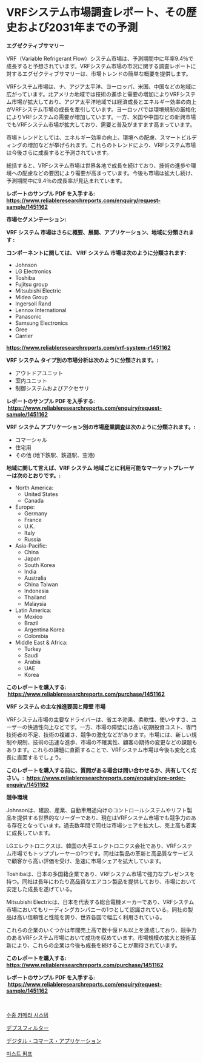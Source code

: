 <p><h1>VRFシステム市場調査レポート、その歴史および2031年までの予測</h1></p><p><strong>エグゼクティブサマリー</strong></p>
<p><p>VRF（Variable Refrigerant Flow）システム市場は、予測期間中に年率9.4％で成長すると予想されています。VRFシステム市場の市況に関する調査レポートに対するエグゼクティブサマリーは、市場トレンドの簡単な概要を提供します。</p><p>VRFシステム市場は、ナ、アジア太平洋、ヨーロッパ、米国、中国などの地域に広がっています。北アメリカ地域では技術の進歩と需要の増加によりVRFシステム市場が拡大しており、アジア太平洋地域では経済成長とエネルギー効率の向上がVRFシステム市場の成長を牽引しています。ヨーロッパでは環境規制の厳格化によりVRFシステムの需要が増加しています。一方、米国や中国などの新興市場でもVRFシステム市場が拡大しており、需要と普及がますます高まっています。</p><p>市場トレンドとしては、エネルギー効率の向上、環境への配慮、スマートビルディングの増加などが挙げられます。これらのトレンドにより、VRFシステム市場は今後さらに成長すると予測されています。</p><p>総括すると、VRFシステム市場は世界各地で成長を続けており、技術の進歩や環境への配慮などの要因により需要が高まっています。今後も市場は拡大し続け、予測期間中に9.4％の成長率が見込まれています。</p></p>
<p><strong>レポートのサンプル PDF を入手する: <a href="https://www.reliableresearchreports.com/enquiry/request-sample/1451162">https://www.reliableresearchreports.com/enquiry/request-sample/1451162</a></strong></p>
<p><strong>市場セグメンテーション:</strong></p>
<p><strong> VRF システム 市場はさらに概要、展開、アプリケーション、地域に分類されます :</strong></p>
<p><strong>コンポーネントに関しては、 VRF システム 市場は次のように分類されます: &nbsp;</strong></p>
<p><ul><li>Johnson</li><li>LG Electronics</li><li>Toshiba</li><li>Fujitsu group</li><li>Mitsubishi Electric</li><li>Midea Group</li><li>Ingersoll Rand</li><li>Lennox International</li><li>Panasonic</li><li>Samsung Electronics</li><li>Gree</li><li>Carrier</li></ul></p>
<p><strong><a href="https://www.reliableresearchreports.com/vrf-system-r1451162">https://www.reliableresearchreports.com/vrf-system-r1451162</a></strong></p>
<p><strong> VRF システム タイプ別の市場分析は次のように分類されます。:</strong></p>
<p><ul><li>アウトドアユニット</li><li>室内ユニット</li><li>制御システムおよびアクセサリ</li></ul></p>
<p><strong>レポートのサンプル PDF を入手する: &nbsp;<a href="https://www.reliableresearchreports.com/enquiry/request-sample/1451162">https://www.reliableresearchreports.com/enquiry/request-sample/1451162</a></strong></p>
<p><strong> VRF システム アプリケーション別の市場産業調査は次のように分類されます。:</strong></p>
<p><ul><li>コマーシャル</li><li>住宅用</li><li>その他 (地下鉄駅、鉄道駅、空港)</li></ul></p>
<p><strong>地域に関して言えば、VRF システム 地域ごとに利用可能なマーケットプレーヤーは次のとおりです。:</strong></p>
<p><ul>
    <li>
        North America:
        <ul>
            <li>United States</li>
            <li>Canada</li>
        </ul>
    </li>
    <li>
        Europe:
        <ul>
            <li>Germany</li>
            <li>France</li>
            <li>U.K.</li>
            <li>Italy</li>
            <li>Russia</li>
        </ul>
    </li>
    <li>
        Asia-Pacific:
        <ul>
            <li>China</li>
            <li>Japan</li>
            <li>South Korea</li>
            <li>India</li>
            <li>Australia</li>
            <li>China Taiwan</li>
            <li>Indonesia</li>
            <li>Thailand</li>
            <li>Malaysia</li>
        </ul>
    </li>
    <li>
        Latin America:
        <ul>
            <li>Mexico</li>
            <li>Brazil</li>
            <li>Argentina Korea</li>
            <li>Colombia</li>
        </ul>
    </li>
    <li>
        Middle East & Africa:
        <ul>
            <li>Turkey</li>
            <li>Saudi</li>
            <li>Arabia</li>
            <li>UAE</li>
            <li>Korea</li>
        </ul>
    </li>
    </ul></p>
<p><strong>このレポートを購入する: &nbsp;<a href="https://www.reliableresearchreports.com/purchase/1451162">https://www.reliableresearchreports.com/purchase/1451162</a></strong></p>
<p><strong>VRF システム の主な推進要因と障壁 市場</strong></p>
<p><p>VRFシステム市場の主要なドライバーは、省エネ効果、柔軟性、使いやすさ、ユーザーの快適性向上などです。一方、市場の障壁には高い初期投資コスト、専門技術者の不足、技術の複雑さ、競争の激化などがあります。市場には、新しい規制や規制、技術の迅速な進歩、市場の不確実性、顧客の期待の変更などの課題もあります。これらの課題に直面することで、VRFシステム市場は今後も変化と成長に直面するでしょう。</p></p>
<p><strong>このレポートを購入する前に、質問がある場合は問い合わせるか、共有してください。:&nbsp; <a href="https://www.reliableresearchreports.com/enquiry/pre-order-enquiry/1451162">https://www.reliableresearchreports.com/enquiry/pre-order-enquiry/1451162</a></strong></p>
<p><strong>競争環境</strong></p>
<p><p>Johnsonは、建設、産業、自動車用途向けのコントロールシステムやリフト製品を提供する世界的なリーダーであり、現在はVRFシステム市場でも競争力のある存在となっています。過去数年間で同社は市場シェアを拡大し、売上高も着実に成長しています。</p><p>LGエレクトロニクスは、韓国の大手エレクトロニクス会社であり、VRFシステム市場でもトッププレーヤーの1つです。同社は製品の革新と高品質なサービスで顧客から高い評価を受け、急速に市場シェアを拡大しています。</p><p>Toshibaは、日本の多国籍企業であり、VRFシステム市場で強力なプレゼンスを持つ。同社は長年にわたり高品質なエアコン製品を提供しており、市場において安定した成長を遂げている。</p><p>Mitsubishi Electricは、日本を代表する総合電機メーカーであり、VRFシステム市場においてもリーディングカンパニーの1つとして認識されている。同社の製品は高い信頼性と性能を誇り、世界各国で幅広く利用されている。</p><p>これらの企業のいくつかは年間売上高で数十億ドル以上を達成しており、競争力のあるVRFシステム市場において成功を収めています。市場規模の拡大と技術革新により、これらの企業は今後も成長を続けることが期待されています。</p></p>
<p><strong>このレポートを購入する: &nbsp; <a href="https://www.reliableresearchreports.com/purchase/1451162">https://www.reliableresearchreports.com/purchase/1451162</a></strong></p>
<p><strong>レポートのサンプル PDF を入手する: &nbsp;<a href="https://www.reliableresearchreports.com/enquiry/request-sample/1451162">https://www.reliableresearchreports.com/enquiry/request-sample/1451162</a></strong><strong></strong></p>
<p>&nbsp;</p>
<p><p><a href="https://medium.com/@kelsiorphy/%EC%88%98%EC%A4%91-%EC%B9%B4%EB%A9%94%EB%9D%BC-%EC%8B%9C%EC%8A%A4%ED%85%9C-%EC%8B%9C%EC%9E%A5-%EA%B7%9C%EB%AA%A8-%EB%B0%8F-%EC%8B%9C%EC%9E%A5-%EB%8F%99%ED%96%A5-%EC%99%84%EC%A0%84%ED%95%9C-%EC%82%B0%EC%97%85-%EA%B0%9C%EC%9A%94-2024%EB%85%84%EB%B6%80%ED%84%B0-2031%EB%85%84-e79d56b8f77c">수중 카메라 시스템</a></p><p><a href="https://medium.com/@slbola/%E6%B7%B1%E5%B1%A4%E3%83%95%E3%82%A3%E3%83%AB%E3%82%BF%E3%83%BC%E5%B8%82%E5%A0%B4-2031%E5%B9%B4%E3%81%BE%E3%81%A7%E3%81%AE%E3%83%88%E3%83%AC%E3%83%B3%E3%83%89-%E4%BA%88%E6%B8%AC-%E7%AB%B6%E4%BA%89%E5%88%86%E6%9E%90-3233a57ad205">デプスフィルター</a></p><p><a href="https://medium.com/@josephee58/%E3%83%87%E3%82%B8%E3%82%BF%E3%83%AB%E3%82%B3%E3%83%9E%E3%83%BC%E3%82%B9%E3%82%A2%E3%83%97%E3%83%AA%E3%82%B1%E3%83%BC%E3%82%B7%E3%83%A7%E3%83%B3%E5%B8%82%E5%A0%B4%E3%82%B7%E3%82%A7%E3%82%A2%E3%81%AE%E9%80%B2%E5%8C%96%E3%81%A8%E5%B8%82%E5%A0%B4%E6%88%90%E9%95%B7%E3%83%88%E3%83%AC%E3%83%B3%E3%83%89-2024%E5%B9%B4-2031%E5%B9%B4-6b76cebf4b4f">デジタル・コマース・アプリケーション</a></p><p><a href="https://medium.com/@thib_harou/%EB%AF%B8%EC%8A%A4%ED%8C%85-%ED%8E%8C%ED%94%84-%EC%8B%9C%EC%9E%A5-%EA%B7%9C%EB%AA%A8-cagr-%ED%8A%B8%EB%A0%8C%EB%93%9C-2024-2030-4065bfa16c8d">미스트 펌프</a></p></p>